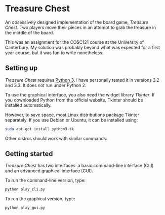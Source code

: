 Treasure Chest
==============

An obsessively designed implementation of the board game, *Treasure
Chest*. Two players move their pieces in an attempt to grab the treasure
in the middle of the board.

This was an assignment for the COSC121 course at the University of
Canterbury. My solution was probably beyond what was expected for a
first year course, but it was fun to write nonetheless.


Setting up
----------

*Treasure Chest* requires [Python 3][]. I have personally tested it in
versions 3.2 and 3.3. It does *not* run under Python 2.

[Python 3]: http://python.org/download/

To use the graphical interface, you also need the widget library
*Tkinter*. If you downloaded Python from the official website, Tkinter
should be installed automatically.

However, to save space, most Linux distributions package Tkinter
separately. If you use Debian or Ubuntu, it can be installed using:

```sh
sudo apt-get install python3-tk
```

Other distros should work with similar commands.


Getting started
---------------

*Treasure Chest* has two interfaces: a basic command-line interface
(CLI) and an advanced graphical interface (GUI).

To run the command-line version, type:

```sh
python play_cli.py
```

To run the graphical version, type:

```sh
python play_gui.py
```
